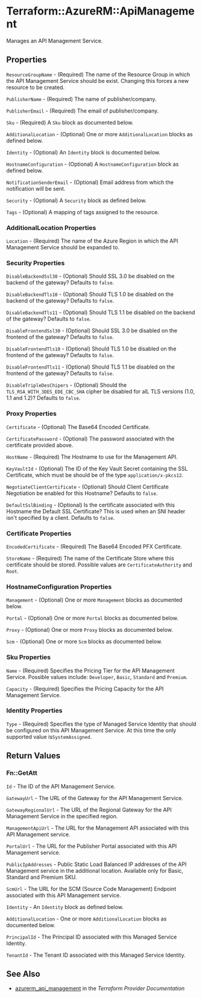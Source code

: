 # Terraform::AzureRM::ApiManagement

Manages an API Management Service.

## Properties

`ResourceGroupName` - (Required) The name of the Resource Group in which the API Management Service should be exist. Changing this forces a new resource to be created.

`PublisherName` - (Required) The name of publisher/company.

`PublisherEmail` - (Required) The email of publisher/company.

`Sku` - (Required) A `Sku` block as documented below.

`AdditionalLocation` - (Optional) One or more `AdditionalLocation` blocks as defined below.

`Identity` - (Optional) An `Identity` block is documented below.

`HostnameConfiguration` - (Optional) A `HostnameConfiguration` block as defined below.

`NotificationSenderEmail` - (Optional) Email address from which the notification will be sent.

`Security` - (Optional) A `Security` block as defined below.

`Tags` - (Optional) A mapping of tags assigned to the resource.

### AdditionalLocation Properties

`Location` - (Required) The name of the Azure Region in which the API Management Service should be expanded to.

### Security Properties

`DisableBackendSsl30` - (Optional) Should SSL 3.0 be disabled on the backend of the gateway? Defaults to `false`.

`DisableBackendTls10` - (Optional) Should TLS 1.0 be disabled on the backend of the gateway? Defaults to `false`.

`DisableBackendTls11` - (Optional) Should TLS 1.1 be disabled on the backend of the gateway? Defaults to `false`.

`DisableFrontendSsl30` - (Optional) Should SSL 3.0 be disabled on the frontend of the gateway? Defaults to `false`.

`DisableFrontendTls10` - (Optional) Should TLS 1.0 be disabled on the frontend of the gateway? Defaults to `false`.

`DisableFrontendTls11` - (Optional) Should TLS 1.1 be disabled on the frontend of the gateway? Defaults to `false`.

`DisableTripleDesChipers` - (Optional) Should the `TLS_RSA_WITH_3DES_EDE_CBC_SHA` cipher be disabled for alL TLS versions (1.0, 1.1 and 1.2)? Defaults to `false`.

### Proxy Properties

`Certificate` - (Optional) The Base64 Encoded Certificate.

`CertificatePassword` - (Optional) The password associated with the certificate provided above.

`HostName` - (Required) The Hostname to use for the Management API.

`KeyVaultId` - (Optional) The ID of the Key Vault Secret containing the SSL Certificate, which must be should be of the type `application/x-pkcs12`.

`NegotiateClientCertificate` - (Optional) Should Client Certificate Negotiation be enabled for this Hostname? Defaults to `false`.

`DefaultSslBinding` - (Optional) Is the certificate associated with this Hostname the Default SSL Certificate? This is used when an SNI header isn't specified by a client. Defaults to `false`.

### Certificate Properties

`EncodedCertificate` - (Required) The Base64 Encoded PFX Certificate.

`StoreName` - (Required) The name of the Certificate Store where this certificate should be stored. Possible values are `CertificateAuthority` and `Root`.

### HostnameConfiguration Properties

`Management` - (Optional) One or more `Management` blocks as documented below.

`Portal` - (Optional) One or more `Portal` blocks as documented below.

`Proxy` - (Optional) One or more `Proxy` blocks as documented below.

`Scm` - (Optional) One or more `Scm` blocks as documented below.

### Sku Properties

`Name` - (Required) Specifies the Pricing Tier for the API Management Service. Possible values include: `Developer`, `Basic`, `Standard` and `Premium`.

`Capacity` - (Required) Specifies the Pricing Capacity for the API Management Service.

### Identity Properties

`Type` - (Required) Specifies the type of Managed Service Identity that should be configured on this API Management Service. At this time the only supported value is`SystemAssigned`.


## Return Values

### Fn::GetAtt

`Id` - The ID of the API Management Service.

`GatewayUrl` - The URL of the Gateway for the API Management Service.

`GatewayRegionalUrl` - The URL of the Regional Gateway for the API Management Service in the specified region.

`ManagementApiUrl` - The URL for the Management API associated with this API Management service.

`PortalUrl` - The URL for the Publisher Portal associated with this API Management service.

`PublicIpAddresses` - Public Static Load Balanced IP addresses of the API Management service in the additional location. Available only for Basic, Standard and Premium SKU.

`ScmUrl` - The URL for the SCM (Source Code Management) Endpoint associated with this API Management service.

`Identity` - An `Identity` block as defined below.

`AdditionalLocation` - One or more `AdditionalLocation` blocks as documented below.

`PrincipalId` - The Principal ID associated with this Managed Service Identity.

`TenantId` - The Tenant ID associated with this Managed Service Identity.

## See Also

* [azurerm_api_management](https://www.terraform.io/docs/providers/azurerm/r/api_management.html) in the _Terraform Provider Documentation_